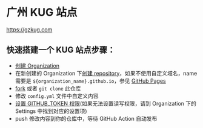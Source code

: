 # 广州 KUG 站点

https://gzkug.com

## 快速搭建一个 KUG 站点步骤：
 - [创建 Organization](https://docs.github.com/en/organizations/collaborating-with-groups-in-organizations/creating-a-new-organization-from-scratch)
 - 在新创建的 Organization 下[创建 repository](https://docs.github.com/en/repositories/creating-and-managing-repositories/creating-a-new-repository)，如果不使用自定义域名，name 需要是 `${organization_name}.github.io`，参见 [GitHub Pages](https://pages.github.com/)
 - [fork](https://docs.github.com/en/get-started/quickstart/fork-a-repo) 或者 `git clone` 此仓库
 - 修改 `config.yml` 文件中自定义内容
 - [设置 GITHUB_TOKEN 权限](https://docs.github.com/en/repositories/managing-your-repositorys-settings-and-features/enabling-features-for-your-repository/managing-github-actions-settings-for-a-repository#configuring-the-default-github_token-permissions)(如果无法设置读写权限，请到 Organization 下的 Settings 中找到对应的设置项)
 - push 修改内容到你的仓库中，等待 GitHub Action 自动发布
